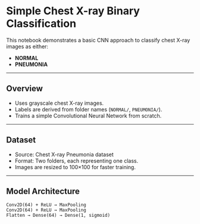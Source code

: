 # Simple Chest X-ray Binary Classification

This notebook demonstrates a basic CNN approach to classify chest X-ray images as either:

- **NORMAL**
- **PNEUMONIA**

---

## Overview

- Uses grayscale chest X-ray images.
- Labels are derived from folder names (`NORMAL/`, `PNEUMONIA/`).
- Trains a simple Convolutional Neural Network from scratch.

---

## Dataset

- Source: Chest X-ray Pneumonia dataset
- Format: Two folders, each representing one class.
- Images are resized to 100×100 for faster training.

---

## Model Architecture

```text
Conv2D(64) + ReLU → MaxPooling
Conv2D(64) + ReLU → MaxPooling
Flatten → Dense(64) → Dense(1, sigmoid)
